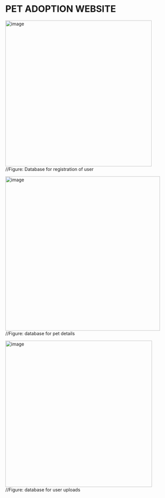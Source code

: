 # PET ADOPTION WEBSITE

<img width="455" alt="image" src="https://github.com/user-attachments/assets/07d892b4-ba24-42c4-b727-c4f94e7425ca" /> //Figure: Database for registration of user

<img width="481" alt="image" src="https://github.com/user-attachments/assets/8830058e-0069-4fde-aa7b-cf5d620a0572" /> //Figure: database for pet details 

<img width="456" alt="image" src="https://github.com/user-attachments/assets/cdb03415-f911-44d9-a140-b85804f3dcb4" /> //Figure: database for user uploads


